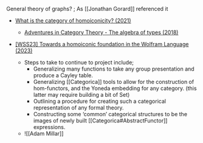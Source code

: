 General theory of graphs? ; As [[Jonathan Gorard]] referenced it

- [What is the category of homoiconicity? (2021)](https://mathoverflow.net/questions/390407/what-is-the-category-of-homoiconicity)
  - [Adventures in Category Theory - The algebra of types (2018)]()

- [[WSS23] Towards a homoiconic foundation in the Wolfram Language (2023)](https://community.wolfram.com/groups/-/m/t/2958462)
  - Steps to take to continue to project include;
    - Generalizing many functions to take any group presentation and produce a Cayley table.
    - Generalizing [[Categorica]] tools to allow for the construction of hom-functors, and the Yoneda embedding for any category. (this latter may require building a bit of Set)
    - Outlining a procedure for creating such a categorical representation of any formal theory.
    - Constructing some ‘common’ categorical structures to be the images of newly built [[Categorica#AbstractFunctor]] expressions. 
  - ![[Adam Millar]]
